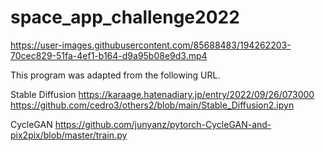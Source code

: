 # space_app_challenge2022




https://user-images.githubusercontent.com/85688483/194262203-70cec829-51fa-4ef1-b164-d9a95b08e9d3.mp4

This program was adapted from the following URL.

Stable Diffusion
https://karaage.hatenadiary.jp/entry/2022/09/26/073000
https://github.com/cedro3/others2/blob/main/Stable_Diffusion2.ipyn


CycleGAN
https://github.com/junyanz/pytorch-CycleGAN-and-pix2pix/blob/master/train.py
